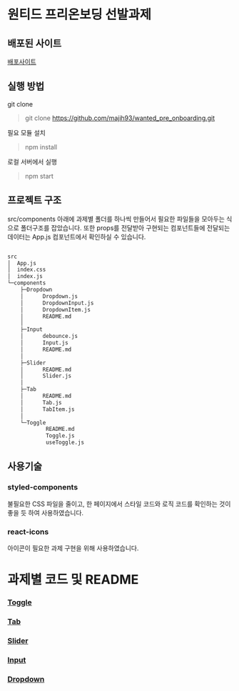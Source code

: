 # 원티드 프리온보딩 선발과제

## 배포된 사이트

[배포사이트](https://rococo-choux-31af06.netlify.app/)

## 실행 방법

git clone

> git clone https://github.com/majih93/wanted_pre_onboarding.git

필요 모듈 설치

> npm install

로컬 서버에서 실행

> npm start

## 프로젝트 구조

src/components 아래에 과제별 폴더를 하나씩 만들어서 필요한 파일들을 모아두는 식으로 폴더구조를 잡았습니다.
또한 props를 전달받아 구현되는 컴포넌트들에 전달되는 데이터는 App.js 컴포넌트에서 확인하실 수 있습니다.

```bash

src
│  App.js
│  index.css
│  index.js
└─components
    ├─Dropdown
    │      Dropdown.js
    │      DropdownInput.js
    │      DropdownItem.js
    │      README.md
    │
    ├─Input
    │      debounce.js
    │      Input.js
    │      README.md
    │
    ├─Slider
    │      README.md
    │      Slider.js
    │
    ├─Tab
    │      README.md
    │      Tab.js
    │      TabItem.js
    │
    └─Toggle
            README.md
            Toggle.js
            useToggle.js


```

## 사용기술

### styled-components

불필요한 CSS 파일을 줄이고, 한 페이지에서 스타일 코드와 로직 코드를 확인하는 것이 좋을 듯 하여 사용하였습니다.

### react-icons

아이콘이 필요한 과제 구현을 위해 사용하였습니다.

# 과제별 코드 및 README

### [Toggle](https://github.com/majih93/wanted_pre_onboarding/blob/main/src/components/Toggle)

### [Tab](https://github.com/majih93/wanted_pre_onboarding/blob/main/src/components/Tab)

### [Slider](https://github.com/majih93/wanted_pre_onboarding/blob/main/src/components/Slider)

### [Input](https://github.com/majih93/wanted_pre_onboarding/blob/main/src/components/Input)

### [Dropdown](https://github.com/majih93/wanted_pre_onboarding/blob/main/src/components/Dropdown)
